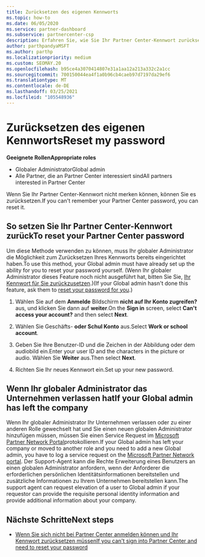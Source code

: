```yaml
---
title: Zurücksetzen des eigenen Kennworts
ms.topic: how-to
ms.date: 06/05/2020
ms.service: partner-dashboard
ms.subservice: partnercenter-csp
description: Erfahren Sie, wie Sie Ihr Partner Center-Kennwort zurücksetzen oder Hilfe vom globalen Administrator Ihres Unternehmens erhalten. Erfahren Sie außerdem, wie Sie einen neuen globalen Administrator für Partner Center hinzufügen.
author: parthpandyaMSFT
ms.author: parthp
ms.localizationpriority: medium
ms.custom: SEOMAY.20
ms.openlocfilehash: b95ce4a3070414807e31a1aa12a213a332c2a1cc
ms.sourcegitcommit: 700150044ea4f1a0b96cb4caeb97d7197da29ef6
ms.translationtype: MT
ms.contentlocale: de-DE
ms.lasthandoff: 03/25/2021
ms.locfileid: "105548936"
---
```

# <a name="reset-my-password"></a><span data-ttu-id="13891-103">Zurücksetzen des eigenen Kennworts</span><span class="sxs-lookup"><span data-stu-id="13891-103">Reset my password</span></span>
 
<span data-ttu-id="13891-104">**Geeignete Rollen**</span><span class="sxs-lookup"><span data-stu-id="13891-104">**Appropriate roles**</span></span>

- <span data-ttu-id="13891-105">Globaler Administrator</span><span class="sxs-lookup"><span data-stu-id="13891-105">Global admin</span></span>
- <span data-ttu-id="13891-106">Alle Partner, die an Partner Center interessiert sind</span><span class="sxs-lookup"><span data-stu-id="13891-106">All partners interested in Partner Center</span></span>


<span data-ttu-id="13891-107">Wenn Sie Ihr Partner Center-Kennwort nicht merken können, können Sie es zurücksetzen.</span><span class="sxs-lookup"><span data-stu-id="13891-107">If you can't remember your Partner Center password, you can reset it.</span></span>

## <a name="to-reset-your-partner-center-password"></a><span data-ttu-id="13891-108">So setzen Sie Ihr Partner Center-Kennwort zurück</span><span class="sxs-lookup"><span data-stu-id="13891-108">To reset your Partner Center password</span></span>

<span data-ttu-id="13891-109">Um diese Methode verwenden zu können, muss Ihr globaler Administrator die Möglichkeit zum Zurücksetzen Ihres Kennworts bereits eingerichtet haben.</span><span class="sxs-lookup"><span data-stu-id="13891-109">To use this method, your Global admin must have already set up the ability for you to reset your password yourself.</span></span> <span data-ttu-id="13891-110">(Wenn Ihr globaler Administrator dieses Feature noch nicht ausgeführt hat, bitten Sie Sie, [Ihr Kennwort für Sie zurückzusetzen](reset-a-user-password.md).)</span><span class="sxs-lookup"><span data-stu-id="13891-110">(If your Global admin hasn't done this feature, ask them to [reset your password for you](reset-a-user-password.md).)</span></span>

1. <span data-ttu-id="13891-111">Wählen Sie auf dem **Anmelde** Bildschirm **nicht auf Ihr Konto zugreifen?** aus, und klicken Sie dann auf **weiter**.</span><span class="sxs-lookup"><span data-stu-id="13891-111">On the **Sign in** screen, select **Can't access your account?** and then select **Next**.</span></span>

2. <span data-ttu-id="13891-112">Wählen Sie Geschäfts- **oder Schul Konto** aus.</span><span class="sxs-lookup"><span data-stu-id="13891-112">Select **Work or school account**.</span></span>

3. <span data-ttu-id="13891-113">Geben Sie Ihre Benutzer-ID und die Zeichen in der Abbildung oder dem audiobild ein.</span><span class="sxs-lookup"><span data-stu-id="13891-113">Enter your user ID and the characters in the picture or audio.</span></span> <span data-ttu-id="13891-114">Wählen Sie **Weiter** aus.</span><span class="sxs-lookup"><span data-stu-id="13891-114">Then select **Next**.</span></span>

4. <span data-ttu-id="13891-115">Richten Sie Ihr neues Kennwort ein.</span><span class="sxs-lookup"><span data-stu-id="13891-115">Set up your new password.</span></span>

## <a name="if-your-global-admin-has-left-the-company"></a><span data-ttu-id="13891-116">Wenn Ihr globaler Administrator das Unternehmen verlassen hat</span><span class="sxs-lookup"><span data-stu-id="13891-116">If your Global admin has left the company</span></span>

<span data-ttu-id="13891-117">Wenn Ihr globaler Administrator Ihr Unternehmen verlassen oder zu einer anderen Rolle gewechselt hat und Sie einen neuen globalen Administrator hinzufügen müssen, müssen Sie einen Service Request im [Microsoft Partner Network Portal](https://partner.microsoft.com/commercial#/)protokollieren.</span><span class="sxs-lookup"><span data-stu-id="13891-117">If your Global admin has left your company or moved to another role and you need to add a new Global admin, you have to log a service request on the [Microsoft Partner Network portal](https://partner.microsoft.com/commercial#/).</span></span> <span data-ttu-id="13891-118">Der Support-Agent kann die Rechte Erweiterung eines Benutzers an einen globalen Administrator anfordern, wenn der Anforderer die erforderlichen persönlichen Identitätsinformationen bereitstellen und zusätzliche Informationen zu Ihrem Unternehmen bereitstellen kann.</span><span class="sxs-lookup"><span data-stu-id="13891-118">The support agent can request elevation of a user to Global admin if your requestor can provide the requisite personal identity information and provide additional information about your company.</span></span> 

## <a name="next-steps"></a><span data-ttu-id="13891-119">Nächste Schritte</span><span class="sxs-lookup"><span data-stu-id="13891-119">Next steps</span></span>

- [<span data-ttu-id="13891-120">Wenn Sie sich nicht bei Partner Center anmelden können und Ihr Kennwort zurücksetzen müssen</span><span class="sxs-lookup"><span data-stu-id="13891-120">If you can't sign into Partner Center and need to reset your password</span></span>](unable-to-sign-in.md)